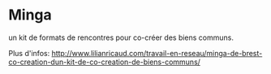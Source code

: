 # Minga
un kit de formats de rencontres pour co-créer des biens communs.

Plus d'infos: http://www.lilianricaud.com/travail-en-reseau/minga-de-brest-co-creation-dun-kit-de-co-creation-de-biens-communs/
